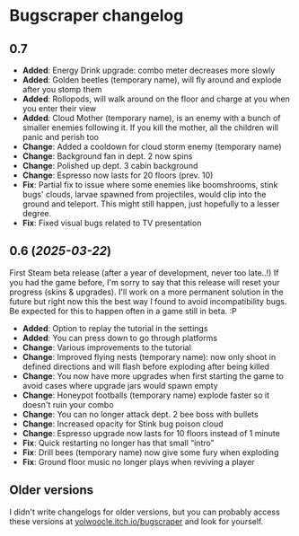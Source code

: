 # Bugscraper changelog
## 0.7
- **Added**: Energy Drink upgrade: combo meter decreases more slowly
- **Added**: Golden beetles (temporary name), will fly around and explode after you stomp them
- **Added**: Rollopods, will walk around on the floor and charge at you when you enter their view
- **Added**: Cloud Mother (temporary name), is an enemy with a bunch of smaller enemies following it. If you kill the mother, all the children will panic and perish too 
- **Change**: Added a cooldown for cloud storm enemy (temporary name)
- **Change**: Background fan in dept. 2 now spins 
- **Change**: Polished up dept. 3 cabin background
- **Change**: Espresso now lasts for 20 floors (prev. 10)
- **Fix**: Partial fix to issue where some enemies like boomshrooms, stink bugs' clouds, larvae spawned from projectiles, would clip into the ground and teleport. This might still happen, just hopefully to a lesser degree.
- **Fix**: Fixed visual bugs related to TV presentation

## 0.6 (*2025-03-22*)

First Steam beta release (after a year of development, never too late..!) If you had the game before, I'm sorry to say that this release will reset your progress (skins & upgrades). I'll work on a more permanent solution in the future but right now this the best way I found to avoid incompatibility bugs. Be expected for this to happen often in a game still in beta. :P

- **Added**: Option to replay the tutorial in the settings 
- **Added**: You can press down to go through platforms
- **Change**: Various improvements to the tutorial
- **Change**: Improved flying nests (temporary name): now only shoot in defined directions and will flash before exploding after being killed
- **Change**: You now have more upgrades when first starting the game to avoid cases where upgrade jars would spawn empty 
- **Change**: Honeypot footballs (temporary name) explode faster so it doesn't ruin your combo
- **Change**: You can no longer attack dept. 2 bee boss with bullets
- **Change**: Increased opacity for Stink bug poison cloud
- **Change**: Espresso upgrade now lasts for 10 floors instead of 1 minute
- **Fix**: Quick restarting no longer has that small “intro”
- **Fix**: Drill bees (temporary name) now give some fury when exploding
- **Fix**: Ground floor music no longer plays when reviving a player 

## Older versions
I didn't write changelogs for older versions, but you can probably access these versions at [yolwoocle.itch.io/bugscraper](https://yolwoocle.itch.io/bugscraper) and look for yourself.